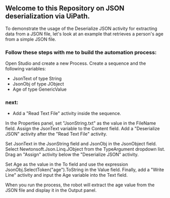 ## Welcome to this Repository on JSON deserialization via UiPath.


To demonstrate the usage of the Deserialize JSON activity for extracting data from a JSON file, let's look at an example that retrieves a person's age from a simple JSON file.

### Follow these steps with me to build the automation process:

Open Studio and create a new Process.
Create a sequence and the following variables:

 - JsonText of type	String	
 - JsonObj	of type JObject	
 - Age	of type GenericValue

### next:
 - Add a "Read Text File" activity inside the sequence.

In the Properties panel, set "JsonString.txt" as the value in the FileName field.
Assign the JsonText variable to the Content field.
Add a "Deserialize JSON" activity after the "Read Text File" activity.

Set JsonText in the JsonString field and JsonObj in the JsonObject field.
Select Newtonsoft.Json.Linq.JObject from the TypeArgument dropdown list.
Drag an "Assign" activity below the "Deserialize JSON" activity.

Set Age as the value in the To field and use the expression JsonObj.SelectToken("age").ToString in the Value field.
Finally, add a "Write Line" activity and input the Age variable into the Text field.

When you run the process, the robot will extract the age value from the JSON file and display it in the Output panel.
